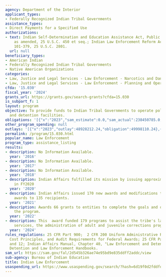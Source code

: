 ```yaml
---
agency: Department of the Interior
applicant_types:
- Federally Recognized Indian Tribal Governments
assistance_types:
- Direct Payments for a Specified Use
authorizations:
- text: Indian Self-Determination and Education Assistance Act, Public Law 93-638,
    as amended, 25 U.S.C. 450 et seq.; Indian Law Enforcement Reform Act, Public Law
    101-379, 25 U.S.C. 2801.
  url: null
beneficiary_types:
- American Indian
- Federally Recognized Indian Tribal Governments
- Native American Organizations
categories:
- Law, Justice and Legal Services - Law Enforcement - Narcotics and Dangerous Drugs
- Law, Justice and Legal Services - Law Enforcement - Planning and Operations
cfda: '15.030'
fiscal_year: '2024'
grants_url: https://grants.gov/search-grants?cfda=15.030
is_subpart_f: 1
layout: program
objective: To provide funds to Indian Tribal Governments to operate police departments
  and detention facilities.
obligations: '[{"x":"2023","sam_estimate":0.0,"sam_actual":238450785.0,"usa_spending_actual":238450784.95},{"x":"2024","sam_estimate":0.0,"sam_actual":229035132.0,"usa_spending_actual":239075614.09},{"x":"2025","sam_estimate":0.0,"sam_actual":34929000.0,"usa_spending_actual":0.0}]'
other_program_spending: null
outlays: '[{"x":"2023","outlay":48928212.24,"obligation":49998110.24},{"x":"2024","outlay":47660657.83,"obligation":58927483.89},{"x":"2025","outlay":0.0,"obligation":0.0}]'
permalink: /program/15.030.html
popular_name: Law Enforcement
program_type: assistance_listing
results:
- description: No Information Available.
  year: '2016'
- description: No Information Available.
  year: '2017'
- description: No Information Available.
  year: '2018'
- description: Indian Affairs fulfilled its mission by issuing approximately 300 awards
    in FY2020
  year: '2020'
- description: Indian Affairs issued 170 new awards and modifications to existing
    awards to 135 recipients.
  year: '2021'
- description: Awards 66 grants to entities to complete the goals and objectives of
    the program.
  year: '2022'
- description: This  award funded 179 programs to assist the tribe's law enforcement
    services, the administration of adult and juvenile corrections programs.
  year: '2024'
rules_regulations: 25 CFR Part 900;  2 CFR 200 Uniform Administrative Requirements,
  Cost Principles, and Audit Requirements for Federal Awards; 25 CFR Parts 10, 11
  and 12; Indian Affairs Manual, Chapter 40, "Law Enforcement and Detention;" and
  Detention and Law Enforcement Handbooks.
sam_url: https://sam.gov/fal/2d545b326ae74e95bd9e835ddff2addc/view
sub-agency: Bureau of Indian Education
title: Indian Law Enforcement
usaspending_url: https://www.usaspending.gov/search/?hash=6d19f0d2fddfd091a08d9283c427744c
---
```

